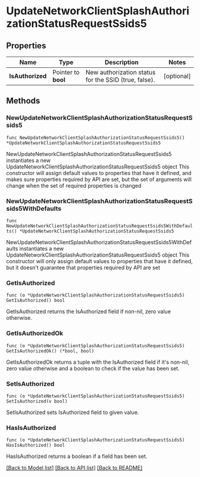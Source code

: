 # UpdateNetworkClientSplashAuthorizationStatusRequestSsids5

## Properties

Name | Type | Description | Notes
------------ | ------------- | ------------- | -------------
**IsAuthorized** | Pointer to **bool** | New authorization status for the SSID (true, false). | [optional] 

## Methods

### NewUpdateNetworkClientSplashAuthorizationStatusRequestSsids5

`func NewUpdateNetworkClientSplashAuthorizationStatusRequestSsids5() *UpdateNetworkClientSplashAuthorizationStatusRequestSsids5`

NewUpdateNetworkClientSplashAuthorizationStatusRequestSsids5 instantiates a new UpdateNetworkClientSplashAuthorizationStatusRequestSsids5 object
This constructor will assign default values to properties that have it defined,
and makes sure properties required by API are set, but the set of arguments
will change when the set of required properties is changed

### NewUpdateNetworkClientSplashAuthorizationStatusRequestSsids5WithDefaults

`func NewUpdateNetworkClientSplashAuthorizationStatusRequestSsids5WithDefaults() *UpdateNetworkClientSplashAuthorizationStatusRequestSsids5`

NewUpdateNetworkClientSplashAuthorizationStatusRequestSsids5WithDefaults instantiates a new UpdateNetworkClientSplashAuthorizationStatusRequestSsids5 object
This constructor will only assign default values to properties that have it defined,
but it doesn't guarantee that properties required by API are set

### GetIsAuthorized

`func (o *UpdateNetworkClientSplashAuthorizationStatusRequestSsids5) GetIsAuthorized() bool`

GetIsAuthorized returns the IsAuthorized field if non-nil, zero value otherwise.

### GetIsAuthorizedOk

`func (o *UpdateNetworkClientSplashAuthorizationStatusRequestSsids5) GetIsAuthorizedOk() (*bool, bool)`

GetIsAuthorizedOk returns a tuple with the IsAuthorized field if it's non-nil, zero value otherwise
and a boolean to check if the value has been set.

### SetIsAuthorized

`func (o *UpdateNetworkClientSplashAuthorizationStatusRequestSsids5) SetIsAuthorized(v bool)`

SetIsAuthorized sets IsAuthorized field to given value.

### HasIsAuthorized

`func (o *UpdateNetworkClientSplashAuthorizationStatusRequestSsids5) HasIsAuthorized() bool`

HasIsAuthorized returns a boolean if a field has been set.


[[Back to Model list]](../README.md#documentation-for-models) [[Back to API list]](../README.md#documentation-for-api-endpoints) [[Back to README]](../README.md)


